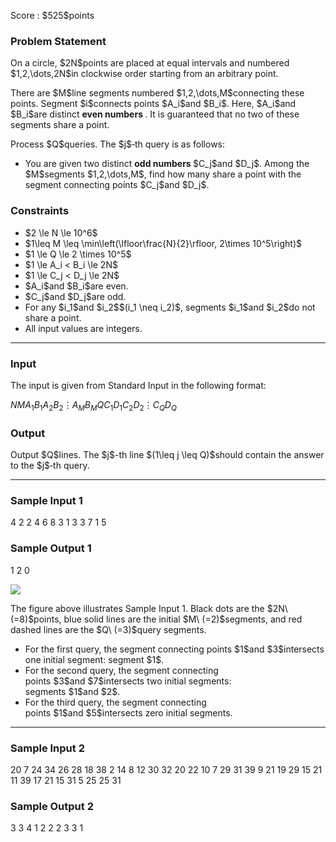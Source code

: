 
<div>

<span>

<span>

<p>
Score : $525$points
</p>

<div>

<section>

### **Problem Statement**

<p>
On a circle, $2N$points are placed at equal intervals and numbered $1,2,\dots,2N$in clockwise order starting from an arbitrary point.
</p>

<p>
There are $M$line segments numbered $1,2,\dots,M$connecting these points. Segment $i$connects points $A_i$and $B_i$.
Here, $A_i$and $B_i$are distinct 
<strong>
even numbers
</strong>
.
It is guaranteed that no two of these segments share a point.
</p>

<p>
Process $Q$queries. The $j$‑th query is as follows:
</p>

<ul>

<li>
You are given two distinct 
<strong>
odd numbers
</strong>
$C_j$and $D_j$. Among the $M$segments $1,2,\dots,M$, find how many share a point with the segment connecting points $C_j$and $D_j$.
</li>

</ul>

</section>

</div>

<div>

<section>

### **Constraints**

<ul>

<li>
$2 \le N \le 10^6$
</li>

<li>
$1\leq M \leq \min\left(\lfloor\frac{N}{2}\rfloor, 2\times 10^5\right)$
</li>

<li>
$1 \le Q \le 2 \times 10^5$
</li>

<li>
$1 \le A_i < B_i \le 2N$
</li>

<li>
$1 \le C_j < D_j \le 2N$
</li>

<li>
$A_i$and $B_i$are even.
</li>

<li>
$C_j$and $D_j$are odd.
</li>

<li>
For any $i_1$and $i_2$$(i_1 \neq i_2)$, segments $i_1$and $i_2$do not share a point.
</li>

<li>
All input values are integers.
</li>

</ul>

</section>

</div>

---

<div>

<div>

<section>

### **Input**

<p>
The input is given from Standard Input in the following format:
</p>

<div>

$N$$M$$A_1$$B_1$$A_2$$B_2$$\vdots$$A_M$$B_M$$Q$$C_1$$D_1$$C_2$$D_2$$\vdots$$C_Q$$D_Q$
</div>

</section>

</div>

<div>

<section>

### **Output**

<p>
Output $Q$lines.
The $j$-th line $(1\leq j \leq Q)$should contain the answer to the $j$‑th query.
</p>

</section>

</div>

</div>

---

<div>

<section>

### **Sample Input 1**

<div>

4 2
2 4
6 8
3
1 3
3 7
1 5

</div>

</section>

</div>

<div>

<section>

### **Sample Output 1**

<div>

1
2
0

</div>

<p>

<img src="https://img.atcoder.jp/abc405/7f9b7b9c988c95df92d0a5919a865fcc.png">

</img>

</p>

<p>
The figure above illustrates Sample Input 1. Black dots are the $2N\ (=8)$points, blue solid lines are the initial $M\ (=2)$segments, and red dashed lines are the $Q\ (=3)$query segments.
</p>

<ul>

<li>
For the first query, the segment connecting points $1$and $3$intersects one initial segment: segment $1$.
</li>

<li>
For the second query, the segment connecting points $3$and $7$intersects two initial segments: segments $1$and $2$.
</li>

<li>
For the third query, the segment connecting points $1$and $5$intersects zero initial segments.
</li>

</ul>

</section>

</div>

---

<div>

<section>

### **Sample Input 2**

<div>

20 7
24 34
26 28
18 38
2 14
8 12
30 32
20 22
10
7 29
31 39
9 21
19 29
15 21
11 39
17 21
15 31
5 25
25 31

</div>

</section>

</div>

<div>

<section>

### **Sample Output 2**

<div>

3
3
4
1
2
2
2
3
3
1

</div>

</section>

</div>

</span>

</span>

</div>
